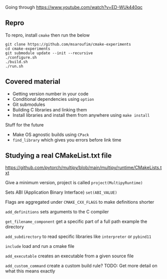 Going through https://www.youtube.com/watch?v=ED-WUk440qc


## Repro
To repro, install `cmake` then run the below

```
git clone https://github.com/msaroufim/cmake-experiments
cd cmake-experiments
git submodule update --init --recursive
./configure.sh
./build.sh
./run.sh
```


## Covered material
* Getting version number in your code
* Conditional dependencies using `option`
* Git submodules
* Building C libraries and linking them
* Install libraries and install them from anywhere using `make install`

Stuff for the future
* Make OS agnostic builds using `CPack`
* `find_library` which gives you errors before link time


## Studying a real CMakeList.txt file

https://github.com/pytorch/multipy/blob/main/multipy/runtime/CMakeLists.txt

Give a minimum version, project is called `project(MultipyRuntime)`

Sets ABI (Application Binary Interface) `set(ABI_VALUE)`

Flags are aggregated under `CMAKE_CXX_FLAGS` to make definitions shorter

`add_definitions` sets arguments to the C compiler

`get_filename_component` get a specific part of a full path example the directory

`add_subdirectory` to read specific libraries like `interpreter` or `pybind11`

`include` load and run a cmake file

`add_executable` creates an executable from a given source file

`add_custom_command` create a custom build rule? TODO: Get more detail on what this means exactly



